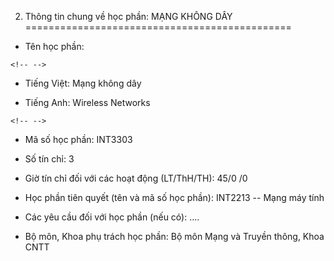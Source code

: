 2. Thông tin chung về học phần: MẠNG KHÔNG DÂY
==============================================

-   Tên học phần:

```{=html}
<!-- -->
```
-   Tiếng Việt: Mạng không dây

-   Tiếng Anh: Wireless Networks

```{=html}
<!-- -->
```
-   Mã số học phần: INT3303

-   Số tín chỉ: 3

-   Giờ tín chỉ đối với các hoạt động (LT/ThH/TH): 45/0 /0

-   Học phần tiên quyết (tên và mã số học phần): INT2213 -- Mạng máy
    tính

-   Các yêu cầu đối với học phần (nếu có): \....

-   Bộ môn, Khoa phụ trách học phần: Bộ môn Mạng và Truyền thông, Khoa
    CNTT

